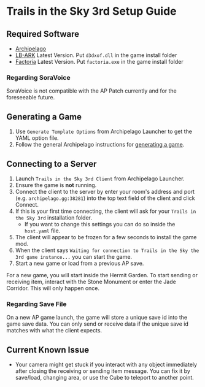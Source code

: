 # Trails in the Sky 3rd Setup Guide

## Required Software

- [Archipelago](https://github.com/ArchipelagoMW/Archipelago/releases)
- [LB-ARK](https://github.com/Aureole-Suite/LB-ARK/releases) Latest Version. Put `d3dxof.dll` in the game install folder
- [Factoria](https://github.com/Aureole-Suite/Factoria/releases) Latest Version. Put `factoria.exe` in the game install folder

### Regarding SoraVoice

SoraVoice is not compatible with the AP Patch currently and for the foreseeable future.

## Generating a Game

1. Use `Generate Template Options` from Archipelago Launcher to get the YAML option file.
2. Follow the general Archipelago instructions for [generating a game](../../Archipelago/setup/en#generating-a-game).

## Connecting to a Server

1. Launch `Trails in the Sky 3rd Client` from Archipelago Launcher.
2. Ensure the game is **not** running.
3. Connect the client to the server by enter your room's address and port (e.g. `archipelago.gg:38281`) into the
top text field of the client and click Connect.
4. If this is your first time connecting, the client will ask for your `Trails in the Sky 3rd` installation folder.
    - If you want to change this settings you can do so inside the `host.yaml` file.
5. The client will appear to be frozen for a few seconds to install the game mod.
6. When the client says `Waiting for connection to Trails in the Sky the 3rd game instance...` you can start the game.
7. Start a new game or load from a previous AP save.

For a new game, you will start inside the Hermit Garden. To start sending or receiving item, interact with the Stone Monument or enter the Jade Corridor. This will only happen once.

### Regarding Save File

On a new AP game launch, the game will store a unique save id into the game save data. You can only send or receive data if the unique save id matches with what the client expects.

## Current Known Issue

- Your camera might get stuck if you interact with any object immediately after closing the receiving or sending item message. You can fix it by save/load, changing area, or use the Cube to teleport to another point.
